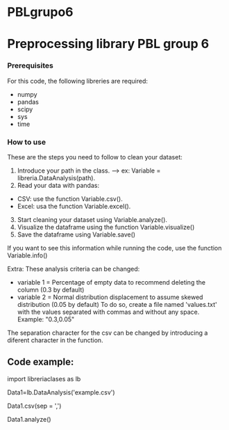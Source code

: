 # PBLgrupo6
# Preprocessing library PBL group 6

### Prerequisites

For this code, the following libreries are required:
 - numpy
 - pandas
 - scipy
 - sys
 - time



### How to use
These are the steps you need to follow to clean your dataset:
1. Introduce your path in the class. --> ex:  Variable = libreria.DataAnalysis(path).
2. Read your data with pandas:
- CSV: use the function Variable.csv().
- Excel: usa the function Variable.excel().
3. Start cleaning your dataset using Variable.analyze().
4. Visualize the dataframe using the function Variable.visualize()
5. Save the dataframe using Variable.save()

If you want to see this information while running the code, use the function Variable.info()

Extra:
These analysis criteria can be changed:
- variable 1 = Percentage of empty data to recommend deleting the column (0.3 by default) 
- variable 2 = Normal distribution displacement to assume skewed distribution (0.05 by default)
To do so, create a file named 'values.txt' with the values separated with commas and without any space. Example: "0.3,0.05"

The separation character for the csv can be changed by introducing a diferent character in the function.

## Code example:

import libreriaclases as lb

Data1=lb.DataAnalysis('example.csv')

Data1.csv(sep = ',')

Data1.analyze()
